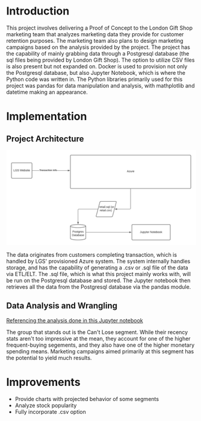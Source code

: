 # Introduction

This project involves delivering a Proof of Concept to the London Gift Shop marketing team that analyzes marketing data they provide for customer retention purposes. The marketing
team also plans to design marketing campaigns based on the analysis provided by the project. The project has the capability of mainly grabbing data through a Postgresql database
(the sql files being provided by London Gift Shop). The option to utilize CSV files is also present but not expanded on. Docker is used to provision not only the Postgresql 
database, but also Jupyter Notebook, which is where the Python code was written in. The Python libraries primarily used for this project was pandas for data manipulation and 
analysis, with mathplotlib and datetime making an appearance. 

# Implementation

## Project Architecture

![Architecture Diagram](./assets/ArchDiagram.png)

The data originates from customers completing transaction, which is handled by LGS' provisioned Azure system. The system internally handles storage, and has the capability of 
generating a .csv or .sql file of the data via ETL/ELT. The .sql file, which is what this project mainly works with, will be run on the Postgresql database and stored. The Jupyter
notebook then retrieves all the data from the Postgresql database via the pandas module.

## Data Analysis and Wrangling

[Referencing the analysis done in this Jupyter notebook](./python_data_wrangling/retail_data_analytics_wrangling.ipynb)

The group that stands out is the Can't Lose segment. While their recency stats aren't too impressive at the mean, they account for one of the higher frequent-buying segements, and
they also have one of the higher monetary spending means. Marketing campaigns aimed primarily at this segment has the potential to yield much results.

# Improvements
 - Provide charts with projected behavior of some segments
 - Analyze stock popularity
 - Fully incorporate .csv option
